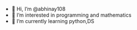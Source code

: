 - 👋 Hi, I’m @abhinay108
- 👀 I’m interested in programming and mathematics
- 🌱 I’m currently learning python,DS 


